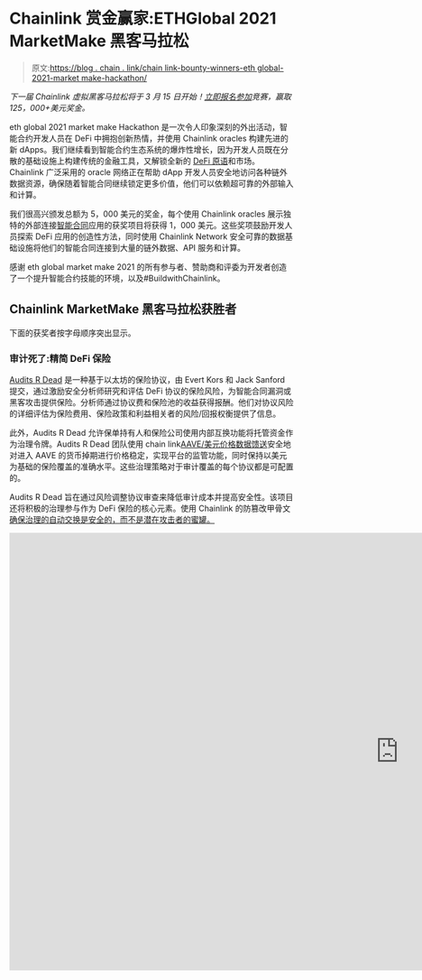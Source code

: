 # Chainlink 赏金赢家:ETHGlobal 2021 MarketMake 黑客马拉松

> 原文:[https://blog . chain . link/chain link-bounty-winners-eth global-2021-market make-hackathon/](https://blog.chain.link/chainlink-bounty-winners-ethglobal-2021-marketmake-hackathon/)

*下一届 Chainlink 虚拟黑客马拉松将于 3 月 15 日开始！[立即报名参加](https://chain.link/hackathon)竞赛，赢取 125，000+美元奖金。*

eth global 2021 market make Hackathon 是一次令人印象深刻的外出活动，智能合约开发人员在 DeFi 中拥抱创新热情，并使用 Chainlink oracles 构建先进的新 dApps。我们继续看到智能合约生态系统的爆炸性增长，因为开发人员既在分散的基础设施上构建传统的金融工具，又解锁全新的 [DeFi 原语](https://blog.chain.link/analyzing-the-defi-ecosystem-and-the-many-ways-chainlink-can-accelerate-adoption/)和市场。Chainlink 广泛采用的 oracle 网络正在帮助 dApp 开发人员安全地访问各种链外数据资源，确保随着智能合同继续锁定更多价值，他们可以依赖超可靠的外部输入和计算。

我们很高兴颁发总额为 5，000 美元的奖金，每个使用 Chainlink oracles 展示独特的外部连接[智能合同](https://chain.link/education/smart-contracts)应用的获奖项目将获得 1，000 美元。这些奖项鼓励开发人员探索 DeFi 应用的创造性方法，同时使用 Chainlink Network 安全可靠的数据基础设施将他们的智能合同连接到大量的链外数据、API 服务和计算。

感谢 eth global market make 2021 的所有参与者、赞助商和评委为开发者创造了一个提升智能合约技能的环境，以及#BuildwithChainlink。

## Chainlink MarketMake 黑客马拉松获胜者

下面的获奖者按字母顺序突出显示。

### 审计死了:精简 DeFi 保险

[Audits R Dead](https://hack.ethglobal.co/showcase/audits-r-dead-%E2%98%A0%EF%B8%8F-recOGX63mU1zXmaEI) 是一种基于以太坊的保险协议，由 Evert Kors 和 Jack Sanford 提交，通过激励安全分析师研究和评估 DeFi 协议的保险风险，为智能合同漏洞或黑客攻击提供保险。分析师通过协议费和保险池的收益获得报酬。他们对协议风险的详细评估为保险费用、保险政策和利益相关者的风险/回报权衡提供了信息。

此外，Audits R Dead 允许保单持有人和保险公司使用内部互换功能将托管资金作为治理令牌。Audits R Dead 团队使用 chain link[AAVE/美元价格数据馈送](https://data.chain.link/aave-usd)安全地对进入 AAVE 的货币掉期进行价格稳定，实现平台的监管功能，同时保持以美元为基础的保险覆盖的准确水平。这些治理策略对于审计覆盖的每个协议都是可配置的。

Audits R Dead 旨在通过风险调整协议审查来降低审计成本并提高安全性。该项目还将积极的治理参与作为 DeFi 保险的核心元素。使用 Chainlink 的防篡改甲骨文[确保治理的自动交换是安全的，而不是潜在攻击者的蜜罐。](https://chain.link/education/blockchain-oracles)

<iframe title="Audits R Dead - MarketMake EthGlobal" width="1380" height="776" src="https://www.youtube.com/embed/e06MmL6IpLQ?feature=oembed" frameborder="0" allow="accelerometer; autoplay; clipboard-write; encrypted-media; gyroscope; picture-in-picture" allowfullscreen=""></div> <h3/> <h3 id="digiu-lab-ethereum-bsc-defi-swaps" style="text-align: left;">迪久。实验:以太坊-BSC 定义交换</h3> <p style="text-align: left;">开发者亚历山大、鲍里斯·波瓦尔、谢尔盖·皮里皮夫和波格丹一世·西沃奇金创建了<a href="https://hack.ethglobal.co/showcase/digiu-lab-team-recFaz0b2bXIgun6T"> DigiU。实验室</a>通过以太坊和币安智能链(BSC)上的流动性池进行分散式交换。这使得用户可以在 DEX 界面中将令牌从以太坊钱包交换到 BCS 钱包(反之亦然)，从而简化跨链体验。</p> <p style="text-align: left;">数码相机。Lab DEX 使用 Chainlink oracles 作为 EVM 链之间的桥梁。他们开发了一个<a href="https://blog.chain.link/build-and-use-external-adapters/"> Chainlink 外部适配器</a>脚本，从一个链调用数据，并在另一个链上触发智能合约。数码相机。Lab DEX 可以在任何与 EVM 兼容的区块链上工作，该本机集成了 Chainlink。在这个黑客马拉松项目中，以太坊上的 Chainlink oracle 检测到一个令牌交换请求，然后激活 BSC 上的 Chainlink oracle，这将启动从流动性池到用户 BSC 钱包的转移。一个类似的过程允许用户在池的任何一边添加流动性。</p> <p style="text-align: left;">信任度最小化的跨链 DEX 为用户提供了更多移动资产的选择，而无需依赖于集中的财务轨道。通过实现基于安全智能合约的跨链交换，DeFi 协议和用户可以开始开发自动化方法，以利用不断增长的多链生态系统的收益。</p> <div class="ast-oembed-container"><iframe loading="lazy" title="DigiU Lab team video presentation" width="1380" height="776" src="https://www.youtube.com/embed/0hdak66MBQI?feature=oembed" frameborder="0" allow="accelerometer; autoplay; clipboard-write; encrypted-media; gyroscope; picture-in-picture" allowfullscreen=""/></div> <h3/> <h3 id="gearbox-protocol-undercollateralized-margin-trading" style="text-align: left;">变速箱协议:保证金交易不足</h3> <p style="text-align: left;">Mikhail Lazarev 开发的 Gearbox Protocol 允许用户利用 4 倍于其保证金的保证金进行交易。在 Gearbox，有限合伙人持有经批准的资产，用户可以借入这些资产进行杠杆交易。然后，用户可以通过 Gearbox 进行各种白名单 dex 交易，交易头寸在链上受到持续监控，以发现可能导致清算的风险因素。</p> <figure id="attachment_1823" aria-describedby="caption-attachment-1823" style="width: 1600px" class="wp-caption aligncenter"><img decoding="async" loading="lazy" class="size-full wp-image-1823" src="../Images/4506b749ce470e894e13a740c59ccf77.png" alt="A diagram of the Gearbox Protocol’s undercollateralized margin trading system flow." width="1600" height="494" srcset="https://blog.chain.link/wp-content/uploads/2021/06/traders.png 1600w, https://blog.chain.link/wp-content/uploads/2021/06/traders-300x93.png 300w, https://blog.chain.link/wp-content/uploads/2021/06/traders-1024x316.png 1024w, https://blog.chain.link/wp-content/uploads/2021/06/traders-768x237.png 768w, https://blog.chain.link/wp-content/uploads/2021/06/traders-1536x474.png 1536w, https://blog.chain.link/wp-content/uploads/2021/06/traders-24x7.png 24w, https://blog.chain.link/wp-content/uploads/2021/06/traders-36x11.png 36w, https://blog.chain.link/wp-content/uploads/2021/06/traders-48x15.png 48w" sizes="(max-width: 1600px) 100vw, 1600px" data-original-src="https://blog.chain.link/wp-content/uploads/2021/06/traders.png"/><figcaption id="caption-attachment-1823" class="wp-caption-text">Gearbox Protocol function flow.</figcaption></figure> <p style="text-align: left;">Gearbox 使用由 Chainlink oracles 保护的防篡改价格数据来确定用户投资组合的风险得分。用户必须保持有效的风险水平，否则他们的抵押品将被清算，提供 LP 赌注收入。Chainlink 提供安全可靠的价格数据，确保根据公平准确的投资组合评估进行清算。</p> <figure class="kg-card kg-embed-card"> <div class="fluid-width-video-container"> <div class="ast-oembed-container"><iframe loading="lazy" title="Gearbox protocol" width="1380" height="776" src="https://www.youtube.com/embed/p_lVROj0t58?feature=oembed" frameborder="0" allow="accelerometer; autoplay; clipboard-write; encrypted-media; gyroscope; picture-in-picture" allowfullscreen=""/></div> </div> <div> <h3/> <h3 id="quadratic-treasury-q2t-decentralized-funding-for-public-goods" style="text-align: left;">二次国库(Q2T):公共产品的分散资金</h3> <p style="text-align: left;"><a href="https://hack.ethglobal.co/showcase/quadratictreasury-q2t-rec1qb30pq4pgwXsV"> Q2T 扩展了二次融资模式</a>，为基于成功里程碑的项目提供融资。队友亚历克斯·p、叶夫根尼·沙夫库诺夫、马库斯·瓦塞姆吉、米莲娜·莫诺瓦和卡洛斯·诺弗隆构建了 Q2T，以便捐助者可以提交根据成功的项目开发版本、时间锁或各种其他里程碑标记从智能合同解锁和分配的资金。</p> <p style="text-align: left;">当一个项目成功地达到一个里程碑时，就会释放预定数量的资金。这减少了项目需要花费的资源来促进资助，这样他们就可以专注于运输代码。Quadratic Treasury 的融资模式还允许使用更大的资金池来累计和重新分配从财资管理中获得的回报。Q2T 通过利用 Aave 的本地信用委托来防止少数大型捐助者用许多钱包资助项目，从而实现了 Sybil 抗性。</p> <p style="text-align: left;">Q2T 使用定制的<a href="https://blog.chain.link/build-and-use-external-adapters/"> Chainlink 外部适配器</a>来确定何时达到里程碑。首先，里程碑在 Q2T 系统中被有效地点对点和离线验证。当在 Q2T 中创建一个里程碑时，它会生成一个惟一的散列，并将其发送给验证器智能契约。智能合约使用 Chainlink 外部适配器在后端验证里程碑哈希。一旦散列通过验证，Chainlink oracle 就会触发一个“请求已实现”事件，该事件又会触发实现功能，将分配的资金分配到正确的地址。</p> <p style="text-align: left;">Q2T 提供了一个很好的例子，使用 Chainlink 外部适配器将有用的链外数据带到链上，以自动化和分散财务流，确保这些过程是公平和透明的。</p> <div class="ast-oembed-container"><iframe loading="lazy" title="Q2T - MarketMake Hack" width="1380" height="776" src="https://www.youtube.com/embed/Ww6GojVJeSI?feature=oembed" frameborder="0" allow="accelerometer; autoplay; clipboard-write; encrypted-media; gyroscope; picture-in-picture" allowfullscreen=""/></div> <h3/> <h3 id="whiskey-marketmaker-defi-exposure-to-small-batch-whiskey" style="text-align: left;">威士忌做市商:DeFi 暴露于小批量威士忌</h3> <p style="text-align: left;">威士忌做市商 Jasper 和 Tillman Degens 的团队创建了一个 DeFi 平台，小批量威士忌酒厂可以将即将到期的威士忌酒列为连锁令牌。投资者可以为代表小批量威士忌酒瓶的 ERC1155 代币存款，等待威士忌成熟，随着时间的推移跟踪威士忌的价值，并在到期时赎回或出售酒瓶的权利。存放的 ETH 用于 Aave 计息池，直至赎回。</p> <p style="text-align: left;">威士忌做市商使用<a href="https://data.chain.link/eth-usd"> Chainlink ETH/USD 价格数据 Feed </a>来计算每瓶酒在 ETH 中存放和赎回的成本。在这种方法中，酒厂收到早期订单，以预测长期的预算和资源需求，用户在等待赎回时从存款中赚取利息，同时提前获得升值的“流动”资产。</p> <div class="ast-oembed-container"><iframe loading="lazy" title="Whiskey MarketMaker" width="1380" height="776" src="https://www.youtube.com/embed/bqn3MsZWqCI?feature=oembed" frameborder="0" allow="accelerometer; autoplay; clipboard-write; encrypted-media; gyroscope; picture-in-picture" allowfullscreen=""/></div> <h2/> <h2 id="join-the-spring-2021-chainlink-virtual-hackathon" style="text-align: left;">加入 2021 年春季 Chainlink 虚拟黑客马拉松</h2> <p style="text-align: left;">再次祝贺获奖者，感谢所有在 ETHGlobal MarketMake 2021 黑客马拉松中使用 Chainlink 的开发人员。我们期待看到这些独特的黑客马拉松构建如何发展成成熟的项目，吸引 DeFi 空间内外的用户。</p> <p style="text-align: left;">2021 年春季 Chainlink 虚拟黑客马拉松将于 3 月 15 日正式开始，所以请务必报名。这是我们迄今为止最大的一次黑客马拉松，也是一次利用 Chainlink 提升您的智能合同开发水平、向业内顶尖团队学习以及争夺超过 125，000 美元奖金的绝佳机会。注册将一直开放到黑客马拉松中途。<a href="https://chain.link/hackathon">现在就报名吧。</a></p> <p style="text-align: left;">如果您想快速将您的智能合同应用程序连接到 Chainlink，请访问<a href="https://docs.chain.link/">开发者文档</a>并加入<a href="https://discordapp.com/invite/aSK4zew"> Discord </a>的技术讨论。</p> </div> </figure> <div class="widget_tag_cloud tag-list"/> </body> </html></iframe>